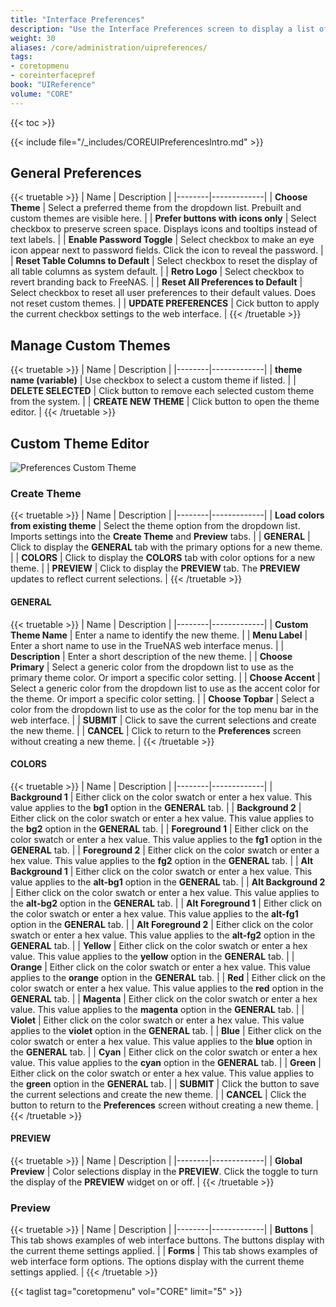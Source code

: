 ```yaml
---
title: "Interface Preferences"
description: "Use the Interface Preferences screen to display a list of general preferences for your TrueNAS."
weight: 30
aliases: /core/administration/uipreferences/
tags:
- coretopmenu
- coreinterfacepref
book: "UIReference"
volume: "CORE"
---
```


{{< toc >}}

{{< include file="/_includes/COREUIPreferencesIntro.md" >}}

## General Preferences

{{< truetable >}}
| Name | Description |
|--------|-------------|
| **Choose Theme** | Select a preferred theme from the dropdown list. Prebuilt and custom themes are visible here. |
| **Prefer buttons with icons only** | Select checkbox to preserve screen space. Displays icons and tooltips instead of text labels. |
| **Enable Password Toggle** | Select checkbox to make an eye icon appear next to password fields. Click the icon to reveal the password. |
| **Reset Table Columns to Default** | Select checkbox to reset the display of all table columns as system default. |
| **Retro Logo** | Select checkbox to revert branding back to FreeNAS. |
| **Reset All Preferences to Default** | Select checkbox to reset all user preferences to their default values. Does not reset custom themes. |
| **UPDATE PREFERENCES** | Cick button to apply the current checkbox settings to the web interface. |
{{< /truetable >}}

## Manage Custom Themes

{{< truetable >}}
| Name | Description |
|--------|-------------|
| **theme name (variable)** | Use checkbox to select a custom theme if listed. |
| **DELETE SELECTED** | Click button to remove each selected custom theme from the system. |
| **CREATE NEW THEME** | Click button to open the theme editor. |
{{< /truetable >}}

## Custom Theme Editor

![Preferences Custom Theme](/images/CORE/Settings/PreferencesCustomTheme.png "Custom UI Theme")

### Create Theme

{{< truetable >}}
| Name | Description |
|--------|-------------|
| **Load colors from existing theme** | Select the theme option from the dropdown list. Imports settings into the **Create Theme** and **Preview** tabs. |
| **GENERAL** | Click to display the **GENERAL** tab with the primary options for a new theme. |
| **COLORS** | Click to display the **COLORS** tab with color options for a new theme. |
| **PREVIEW** | Click to display the **PREVIEW** tab. The **PREVIEW** updates to reflect current selections. |
{{< /truetable >}}

#### GENERAL

{{< truetable >}}
| Name | Description |
|--------|-------------|
| **Custom Theme Name** | Enter a name to identify the new theme. |
| **Menu Label** | Enter a short name to use in the TrueNAS web interface menus. |
| **Description** | Enter a short description of the new theme. |
| **Choose Primary** | Select a generic color from the dropdown list to use as the primary theme color. Or import a specific color setting. |
| **Choose Accent** | Select a generic color from the dropdown list to use as the accent color for the theme. Or import a specific color setting. |
| **Choose Topbar** | Select a color from the dropdown list to use as the color for the top menu bar in the web interface. |
| **SUBMIT** | Click to save the current selections and create the new theme. |
| **CANCEL** | Click to return to the **Preferences** screen without creating a new theme. |
{{< /truetable >}}

#### COLORS

{{< truetable >}}
| Name | Description |
|--------|-------------|
| **Background 1** | Either click on the color swatch or enter a hex value. This value applies to the **bg1** option in the **GENERAL** tab. |
| **Background 2** | Either click on the color swatch or enter a hex value. This value applies to the **bg2** option in the **GENERAL** tab. |
| **Foreground 1** | Either click on the color swatch or enter a hex value. This value applies to the **fg1** option in the **GENERAL** tab. |
| **Foreground 2** | Either click on the color swatch or enter a hex value. This value applies to the **fg2** option in the **GENERAL** tab. |
| **Alt Background 1** | Either click on the color swatch or enter a hex value. This value applies to the **alt-bg1** option in the **GENERAL** tab. |
| **Alt Background 2** | Either click on the color swatch or enter a hex value. This value applies to the **alt-bg2** option in the **GENERAL** tab. |
| **Alt Foreground 1** | Either click on the color swatch or enter a hex value. This value applies to the **alt-fg1** option in the **GENERAL** tab. |
| **Alt Foreground 2** | Either click on the color swatch or enter a hex value. This value applies to the **alt-fg2** option in the **GENERAL** tab. |
| **Yellow** | Either click on the color swatch or enter a hex value. This value applies to the **yellow** option in the **GENERAL** tab. |
| **Orange** | Either click on the color swatch or enter a hex value. This value applies to the **orange** option in the **GENERAL** tab. |
| **Red** | Either click on the color swatch or enter a hex value. This value applies to the **red** option in the **GENERAL** tab. |
| **Magenta** | Either click on the color swatch or enter a hex value. This value applies to the **magenta** option in the **GENERAL** tab. |
| **Violet** | Either click on the color swatch or enter a hex value. This value applies to the **violet** option in the **GENERAL** tab. |
| **Blue** | Either click on the color swatch or enter a hex value. This value applies to the **blue** option in the **GENERAL** tab. |
| **Cyan** | Either click on the color swatch or enter a hex value. This value applies to the **cyan** option in the **GENERAL** tab. |
| **Green** | Either click on the color swatch or enter a hex value. This value applies to the **green** option in the **GENERAL** tab. |
| **SUBMIT** | Click the button to save the current selections and create the new theme. |
| **CANCEL** | Click the button to return to the **Preferences** screen without creating a new theme. |
{{< /truetable >}}

#### PREVIEW

{{< truetable >}}
| Name | Description |
|--------|-------------|
| **Global Preview** | Color selections display in the **PREVIEW**. Click the toggle to turn the display of the **PREVIEW** widget on or off. |
{{< /truetable >}}

### Preview

{{< truetable >}}
| Name | Description |
|--------|-------------|
| **Buttons** | This tab shows examples of web interface buttons. The buttons display with the current theme settings applied. |
| **Forms** | This tab shows examples of web interface form options. The options display with the current theme settings applied. |
{{< /truetable >}}

{{< taglist tag="coretopmenu" vol="CORE" limit="5" >}}
